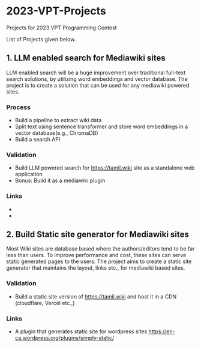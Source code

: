 # 2023-VPT-Projects

Projects for 2023 VPT Programming Contest

List of Projects given below. 

## 1. LLM enabled search for Mediawiki sites
LLM enabled search will be a huge improvement over traditional full-text search solutions, by utilizing word embeddings and vector database. The project is to create a solution that can be used for any mediawiki powered sites.

### Process
* Build a pipeline to extract wiki data
* Split text using sentence transformer and store word embeddings in a vector database(e.g., ChromaDB)
* Build a search API

### Validation
* Build LLM powered search for https://tamil.wiki site as a standalone web application
* Bonus: Build it as a mediawiki plugin

### Links
* 
* 


## 2. Build Static site generator for Mediawiki sites
Most Wiki sites are database based where the authors/editors tend to be far less than users. To improve performance and cost, these sites can serve static generated pages to the users. The project aims to create a static site generator that maintains the layout, links etc., for mediawiki based sites.

### Validation
* Build a static site version of https://tamil.wiki and host it in a CDN (cloudflare, Vercel etc.,)

### Links 
* A plugin that generates static site for wordpress sites https://en-ca.wordpress.org/plugins/simply-static/


